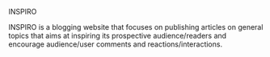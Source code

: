 INSPIRO

INSPIRO is a blogging website that focuses on publishing articles on general topics that aims at inspiring its prospective audience/readers and encourage audience/user comments and reactions/interactions.